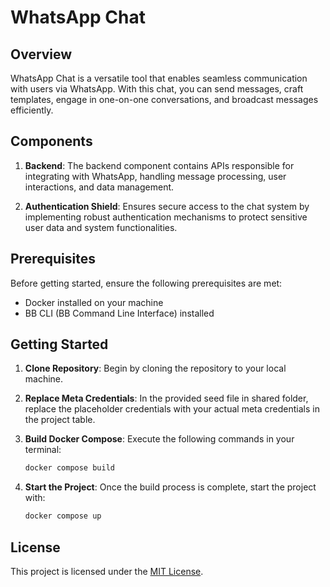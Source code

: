 # WhatsApp Chat

## Overview

WhatsApp Chat is a versatile tool that enables seamless communication with users via WhatsApp. With this chat, you can send messages, craft templates, engage in one-on-one conversations, and broadcast messages efficiently.

## Components

1. **Backend**: The backend component contains APIs responsible for integrating with WhatsApp, handling message processing, user interactions, and data management.

2. **Authentication Shield**: Ensures secure access to the chat system by implementing robust authentication mechanisms to protect sensitive user data and system functionalities.

## Prerequisites

Before getting started, ensure the following prerequisites are met:

- Docker installed on your machine
- BB CLI (BB Command Line Interface) installed

## Getting Started

1. **Clone Repository**: Begin by cloning the repository to your local machine.
   
2. **Replace Meta Credentials**: In the provided seed file in shared folder, replace the placeholder credentials with your actual meta credentials in the project table.

3. **Build Docker Compose**: Execute the following commands in your terminal:
    ```bash
    docker compose build
    ```

4. **Start the Project**: Once the build process is complete, start the project with:
    ```bash
    docker compose up
    ```
## License

This project is licensed under the [MIT License](LICENSE).
